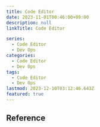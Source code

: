 ```yaml
---
title: Code Editor
date: 2023-11-01T00:46:00+09:00
description: null
linkTitle: Code Editor

series:
  - Code Editor
  - Dev Ops
categories:
  - Code Editor
  - Dev Ops
tags:
  - Code Editor
  - Dev Ops
lastmod: 2023-12-10T03:12:46.643Z
featured: true
---
```


## Reference
